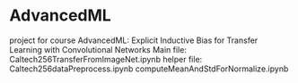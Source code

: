# AdvancedML
project for course AdvancedML: Explicit Inductive Bias for Transfer Learning with Convolutional Networks
Main file: 	  Caltech256TransferFromImageNet.ipynb
helper file:  Caltech256dataPreprocess.ipynb
              computeMeanAndStdForNormalize.ipynb

